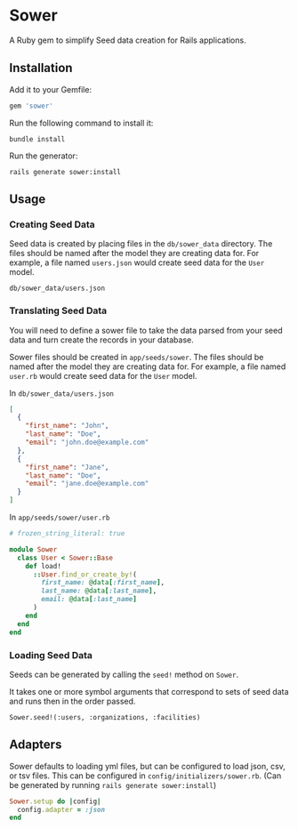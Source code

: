 # Sower

A Ruby gem to simplify Seed data creation for Rails applications.

## Installation

Add it to your Gemfile:

```ruby
gem 'sower'
```

Run the following command to install it:

```console
bundle install
```

Run the generator:

```console
rails generate sower:install
```

## Usage

### Creating Seed Data

Seed data is created by placing files in the `db/sower_data` directory. The files should be named after the model they are creating data for. For example, a file named `users.json` would create seed data for the `User` model.

`db/sower_data/users.json`

### Translating Seed Data

You will need to define a sower file to take the data parsed from your seed data and turn create the records in your database.

Sower files should be created in `app/seeds/sower`. The files should be named after the model they are creating data for. For example, a file named `user.rb` would create seed data for the `User` model.

In `db/sower_data/users.json`
```json
[
  {
    "first_name": "John",
    "last_name": "Doe",
    "email": "john.doe@example.com"
  },
  {
    "first_name": "Jane",
    "last_name": "Doe",
    "email": "jane.doe@example.com"
  }
]
```

In `app/seeds/sower/user.rb`
```ruby
# frozen_string_literal: true

module Sower
  class User < Sower::Base
    def load!
      ::User.find_or_create_by!(
        first_name: @data[:first_name],
        last_name: @data[:last_name],
        email: @data[:last_name]
      )
    end
  end
end
```

### Loading Seed Data

Seeds can be generated by calling the `seed!` method on `Sower`.

It takes one or more symbol arguments that correspond to sets of seed data and runs then in the order passed.

`Sower.seed!(:users, :organizations, :facilities)`

## Adapters

Sower defaults to loading yml files, but can be configured to load json, csv, or tsv files. This can be configured in `config/initializers/sower.rb`. (Can be generated by running `rails generate sower:install`)

```ruby
Sower.setup do |config|
  config.adapter = :json
end
```
